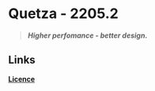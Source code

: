 # Quetza - 2205.2  <soundrewrite>
 
> _**Higher perfomance - better design.**_
  
## Links

**[Licence](https://github.com/unknowableshade/5a0b-bot/blob/master/LICENSE)**

